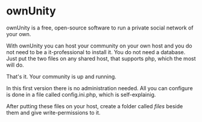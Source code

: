 ownUnity
========

ownUnity is a free, open-source software to run a private social network of your own.

With ownUnity you can host your community on your own host and you do not need to be a it-professional to install it.
You do not need a database. Just put the two files on any shared host, that supports php, which the most will do.

That's it. Your community is up and running.

In this first version there is no administration needed.
All you can configure is done in a file called config.ini.php, which is self-explainig.

After putting these files on your host, create a folder called _files_ beside them and give write-permissions to it.

